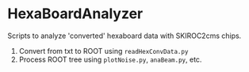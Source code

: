 # HexaBoardAnalyzer

Scripts to analyze 'converted' hexaboard data with SKIROC2cms chips.

  1. Convert from txt to ROOT using `readHexConvData.py`
  2. Process ROOT tree using `plotNoise.py`, `anaBeam.py`, etc.
